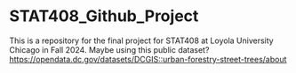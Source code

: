 # STAT408_Github_Project
This is a repository for the final project for STAT408 at Loyola University Chicago in Fall 2024.
Maybe using this public dataset? https://opendata.dc.gov/datasets/DCGIS::urban-forestry-street-trees/about
